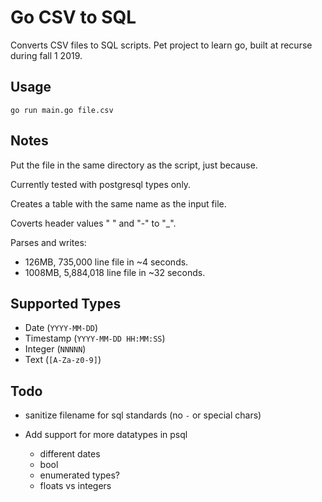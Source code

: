 # Go CSV to SQL

Converts CSV files to SQL scripts. Pet project to learn go, built at recurse during fall 1 2019.

## Usage

`go run main.go file.csv`

## Notes

Put the file in the same directory as the script, just because.

Currently tested with postgresql types only.

Creates a table with the same name as the input file.

Coverts header values " " and "-" to "_".

Parses and writes:
* 126MB, 735,000 line file in ~4 seconds.
* 1008MB, 5,884,018 line file in ~32 seconds.

## Supported Types

* Date (`YYYY-MM-DD`)
* Timestamp (`YYYY-MM-DD HH:MM:SS`)
* Integer (`NNNNN`)
* Text (`[A-Za-z0-9]`)

## Todo

* sanitize filename for sql standards (no `-` or special chars)

* Add support for more datatypes in psql
  * different dates
  * bool
  * enumerated types?
  * floats vs integers

